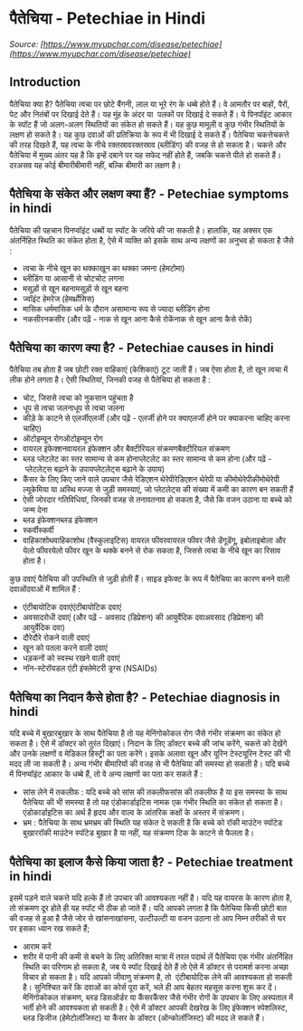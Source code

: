 # पैतेचिया - Petechiae in Hindi
_Source: [https://www.myupchar.com/disease/petechiae](https://www.myupchar.com/disease/petechiae)_

## Introduction
पैतेचिया क्या है?
पैतेचिया त्वचा पर छोटे बैंगनी, लाल या भूरे रंग के धब्बे होते हैं। वे आमतौर पर बाहों, पैरों, पेट और नितंबों पर दिखाई देते हैं। यह मुंह के अंदर या  पलकों पर दिखाई दे सकते हैं। ये पिनपॉइंट आकार के स्पॉट हैं जो अलग-अलग स्थितियों का संकेत हो सकते हैं। यह कुछ मामूली व कुछ गंभीर स्थितियों के लक्षण हो सकते है। यह कुछ दवाओं की प्रतिक्रिया के रूप में भी दिखाई दे सकते हैं।
पैतेचिया चकत्तेचकत्ते की तरह दिखते हैं, यह त्वचा के नीचे रक्तस्रावरक्तस्राव (ब्लीडिंग) की वजह से हो सकता है। चकत्ते और पैतेचिया में मुख्य अंतर यह है कि इन्हें दबाने पर यह सफेद नहीं होते हैं, जबकि चकत्ते पीले हो सकते हैं। दरअसव यह कोई बीमारीबीमारी नहीं, बल्कि बीमारी का लक्षण है।

## पैतेचिया के संकेत और लक्षण क्या हैं? - Petechiae symptoms in hindi
पैतेचिया की पहचान पिनप्वॉइंट धब्बों या स्पॉट के जरिये की जा सकती है। हालांकि, यह अक्सर एक अंतर्निहित स्थिति का संकेत होता है, ऐसे में व्यक्ति को इसके साथ अन्य लक्षणों का अनुभव हो सकता है जैसे :
- त्वचा के नीचे खून का थक्काखून का थक्का जमना (हेमटोमा)
- ब्लीडिंग या आसानी से चोटचोट लगना
- मसूड़ों से खून बहनामसूड़ों से खून बहना
- ज्वॉइंट हेमरेज (हेमर्थ्रोसिस)
- मासिक धर्ममासिक धर्म के दौरान असामान्य रूप से ज्यादा ब्लीडिंग होना
- नकसीरनकसीर
(और पढ़ें - नाक से खून आना कैसे रोकेंनाक से खून आना कैसे रोकें)

## पैतेचिया का कारण क्या है? - Petechiae causes in hindi
पैतेचिया तब होता है जब छोटी रक्त वाहिकाएं (केशिकाएं) टूट जाती हैं। जब ऐसा होता है, तो खून त्वचा में लीक होने लगता है।
ऐसी स्थितियां, जिनकी वजह से पैतेचिया हो सकता है :
- चोट, जिससे त्वचा को नुकसान पहुंचता है
- धूप से त्वचा जलनाधूप से त्वचा जलना
- कीड़े के काटने से एलर्जीएलर्जी (और पढ़ें - एलर्जी होने पर क्याएलर्जी होने पर क्याकरना चाहिए करना चाहिए)
- ऑटोइम्यून रोगऑटोइम्यून रोग
- वायरल इंफेक्शनवायरल इंफेक्शन और बैक्टीरियल संक्रमणबैक्टीरियल संक्रमण
- ब्लड प्लेटलेट का स्तर सामान्य से कम होनाप्लेटलेट का स्तर सामान्य से कम होना (और पढ़ें - प्लेटलेट्स बढ़ाने के उपायप्लेटलेट्स बढ़ाने के उपाय)
- कैंसर के लिए किए जाने वाले उपचार जैसे रेडिएशन थेरेपीरेडिएशन थेरेपी या कीमोथेरेपीकीमोथेरेपी
ल्यूकेमिया या अस्थि मज्जा से जुड़ी समस्याएं, जो प्लेटलेट्स की संख्या में कमी का कारण बन सकती हैं
- ऐसी जोरदार गतिविधियां, जिनकी वजह से तनावतनाव हो सकता है, जैसे कि वजन उठाना या बच्चे को जन्म देना
- ब्लड इंफेक्शनब्लड इंफेक्शन
- स्कर्वीस्कर्वी
- वाहिकाशोथवाहिकाशोथ (वैस्कुलाइटिस)
वायरल फीवरवायरल फीवर जैसे डेंगूडेंगू, इबोलाइबोला और येलो फीवरयेलो फीवर खून के थक्के बनने से रोक सकता है, जिससे त्वचा के नीचे खून का रिसाव होता है।
कुछ दवाएं पैतेचिया की उपस्थिति से जुड़ी होती हैं। साइड इफेक्ट के रूप में पैतेचिया का कारण बनने वाली दवाओंदवाओं में शामिल हैं :
- एंटीबायोटिक दवाएंएंटीबायोटिक दवाएं
- अवसादरोधी दवाएं (और पढ़ें - अवसाद (डिप्रेशन) की आयुर्वेदिक दवाअवसाद (डिप्रेशन) की आयुर्वेदिक दवा)
- दौरेदौरे रोकने वाली दवाएं
- खून को पतला करने वाली दवाएं
- धड़कनों को स्वस्थ रखने वाली दवाएं
- नॉन-स्टेरॉयडल एंटी इंफ्लेमेटरी ड्रग्स (NSAIDs)

## पैतेचिया का निदान कैसे होता है? - Petechiae diagnosis in hindi
यदि बच्चे में बुखारबुखार के साथ पैतेचिया है तो यह मेनिंगोकोकल रोग जैसे गंभीर संक्रमण का संकेत हो सकता है। ऐसे में डॉक्टर को तुरंत दिखाएं।
निदान के लिए डॉक्टर बच्चे की जांच करेंगे, चकत्ते को देखेंगे और उनके लक्षणों व मेडिकल हिस्ट्री का पता करेंगे। इसके अलावा खून और यूरिन टेस्टयूरिन टेस्ट की भी मदद ली जा सकती है।
अन्य गंभीर बीमारियों की वजह से भी पैतेचिया की समस्या हो सकती है। यदि बच्चे में पिनप्वॉइंट आकार के धब्बे हैं, तो वे अन्य लक्षणों का पता कर सकते हैं :
- सांस लेने में तकलीफ : यदि बच्चे को सांस की तकलीफसांस की तकलीफ है या इस समस्या के साथ पैतेचिया की भी समस्या है तो यह एंडोकार्डाइटिस नामक एक गंभीर स्थिति का संकेत हो सकता है। एंडोकार्डाइटिस का अर्थ है हृदय और वाल्व के आंतरिक कक्षों के अस्तर में संक्रमण।
- भ्रम : पैतेचिया के साथ भ्रमभ्रम की स्थिति यह संकेत दे सकती है कि बच्चे को रॉकी माउंटेन स्पॉटेड बुखाररॉकी माउंटेन स्पॉटेड बुखार है या नहीं, यह संक्रमण टिक के काटने से फैलता है।

## पैतेचिया का इलाज कैसे किया जाता है? - Petechiae treatment in hindi
इसमें पड़ने वाले चकत्ते यदि हल्के हैं तो उपचार की आवश्यकता नहीं है। यदि यह वायरस के कारण होता है, तो संक्रमण दूर होते ही यह स्पॉट भी ठीक हो जाते हैं।
यदि आपको लगता है कि पैतेचिया किसी छोटी बात की वजह से हुआ है जैसे जोर से खांसनाखांसना, उल्टीउल्टी या वजन उठाना तो आप निम्न तरीकों से घर पर इसका ध्यान रख सकते हैं;
- आराम करें
- शरीर में पानी की कमी से बचने के लिए अतिरिक्त मात्रा में तरल पदार्थ लें
पैतेचिया एक गंभीर अंतर्निहित स्थिति का परिणाम हो सकता है, जब ये स्पॉट दिखाई देते हैं तो ऐसे में डॉक्टर से परामर्श करना अच्छा विचार हो सकता है।
यदि आपको जीवाणु संक्रमण है, तो  एंटीबायोटिक लेने की आवश्यकता हो सकती है। सुनिश्चित करें कि दवाओं का कोर्स पूरा करें, भले ही आप बेहतर महसूस करना शुरू कर दें।
मेनिंगोकोकल संक्रमण, ब्लड डिसऑर्डर या कैंसरकैंसर जैसे गंभीर रोगों के उपचार के लिए अस्पताल में भर्ती होने की आवश्यकता हो सकती है। ऐसे में डॉक्टर आपकी देखरेख के लिए इंफेक्शन स्पेशलिस्ट, ब्लड डिजीज (हेमेटोलॉजिस्ट) या कैंसर के डॉक्टर (ऑन्कोलॉजिस्ट) की मदद ले सकते हैं।

